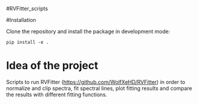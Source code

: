 #RVFitter_scripts

#Installation

Clone the repository and install the package in development mode:

```
pip install -e .
```

# Idea of the project
Scripts to run RVFitter (https://github.com/WolfXeHD/RVFitter) in order to normalize and clip spectra, fit spectral lines, plot fitting results and compare the results with different fitting functions.
